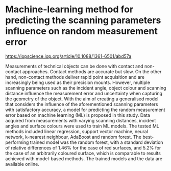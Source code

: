 # Machine-learning method for predicting the scanning parameters influence on random measurement error

https://iopscience.iop.org/article/10.1088/1361-6501/abd57a

Measurements of technical objects can be done with contact and non-contact approaches. Contact methods are accurate but slow. On the other hand, non-contact methods deliver rapid point acquisition and are increasingly being used as their precision mounts. However, multiple scanning parameters such as the incident angle, object colour and scanning distance influence the measurement error and uncertainty when capturing the geometry of the object. With the aim of creating a generalised model that considers the influence of the aforementioned scanning parameters with satisfactory accuracy, a model for predicting the random measurement error based on machine learning (ML) is proposed in this study. Data acquired from measurements with varying scanning distances, incident angles and surface colours were used to train ML models. The tested ML methods included linear regression, support vector machine, neural network, k-nearest neighbour, AdaBoost and random forest. The best-performing trained model was the random forest, with a standard deviation of relative differences of 1.46% for the case of red surfaces, and 5.2% for the case of an arbitrarily coloured surface, which is comparable to results achieved with model-based methods. The trained models and the data are available online.
